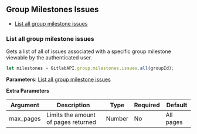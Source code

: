 ## Group Milestones Issues

* [List all group milestone issues](#list-all-group-milestone-issues)

### List all group milestone issues

Gets a list of all of issues associated with a specific group milestone viewable by the authenticated user.

```javascript
let milestones = GitlabAPI.group.milestones.issues.all(groupId);
```
**Parameters**: [List all group milestone issues](https://github.com/gitlabhq/gitlabhq/blob/master/doc/api/group_milestones.md#get-all-issues-assigned-to-a-single-milestone)

**Extra Parameters**

| Argument      | Description              | Type     | Required | Default           |
|---------------|--------------------------|----------|----------|-------------------|
| max_pages     |Limits the amount of pages returned | Number   | No       |  All pages         |
